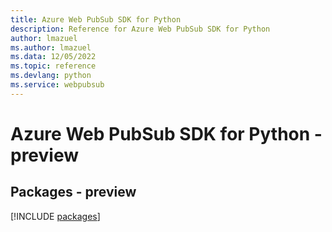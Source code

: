 ```yaml
---
title: Azure Web PubSub SDK for Python
description: Reference for Azure Web PubSub SDK for Python
author: lmazuel
ms.author: lmazuel
ms.data: 12/05/2022
ms.topic: reference
ms.devlang: python
ms.service: webpubsub
---
```

# Azure Web PubSub SDK for Python - preview
## Packages - preview
[!INCLUDE [packages](web-pubsub-index.md)]